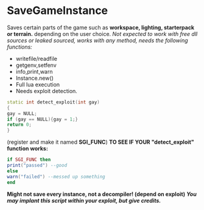# SaveGameInstance

Saves certain parts of the game such as **workspace, lighting, starterpack or terrain.** depending on the user choice.
*Not expected to work with free dll sources or leaked sourced, works with any method, needs the following functions:*
- writefile/readfile
- getgenv,setfenv
- info,print,warn
- Instance.new()
- Full lua execution
- Needs exploit detection.
```cpp
static int detect_exploit(int gay)
{
gay = NULL;
if (gay == NULL){gay = 1;}
return 0;
}
```
(register and make it named **SGI_FUNC**)
**TO SEE IF YOUR "detect_exploit" function works:**
```lua
if SGI_FUNC then
print("passed") --good
else
warn("failed") --messed up something
end
```

**Might not save every instance, not a decompiler! (depend on exploit)**
***You may implant this script within your exploit, but give credits.***
